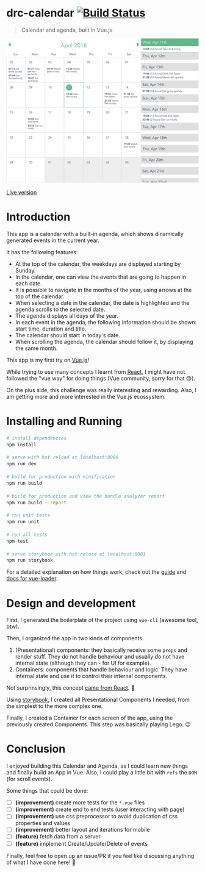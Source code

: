 # drc-calendar [![Build Status](https://travis-ci.org/danilojunS/drc-calendar.svg?branch=master)](https://travis-ci.org/danilojunS/drc-calendar)

> Calendar and agenda, built in Vue.js

![drc-calendar](screenshot.png)

[Live version](https://drc-calendar.surge.sh)

# Introduction

This app is a calendar with a built-in agenda, which shows dinamically generated events in the current year.

It has the following features:

* At the top of the calendar, the weekdays are displayed starting by Sunday.
* In the calendar, one can view the events that are going to happen in each date.
* It is possible to navigate in the months of the year, using arrows at the top of the calendar.
* When selecting a date in the calendar, the date is highlighted and the agenda scrolls to the selected date.
* The agenda displays all days of the year.
* In each event in the agenda, the following information should be shown: start time, duration and title.
* The calendar should start in today's date.
* When scrolling the agenda, the calendar should follow it, by displaying the same month.

This app is my first try on [Vue.js](https://vuejs.org/)!

While trying to use many concepts I learnt from [React](https://reactjs.org/), I might have not followed the "vue way" for doing things (Vue community, sorry for that 😓).

On the plus side, this challenge was really interesting and rewarding. Also, I am getting more and more interested in the Vue.js ecossystem.

# Installing and Running

``` bash
# install dependencies
npm install

# serve with hot reload at localhost:8080
npm run dev

# build for production with minification
npm run build

# build for production and view the bundle analyzer report
npm run build --report

# run unit tests
npm run unit

# run all tests
npm test

# serve storybook with hot reload at localhost:9001
npm run storybook
```

For a detailed explanation on how things work, check out the [guide](http://vuejs-templates.github.io/webpack/) and [docs for vue-loader](http://vuejs.github.io/vue-loader).

# Design and development

First, I generated the boilerplate of the project using `vue-cli` (awesome tool, btw).

Then, I organized the app in two kinds of components:

1. (Presentational) components: they basically receive some `props` and render stuff. They do not handle behaviour and usually do not have internal state (although they can - for UI for example).
1. Containers: components that handle behaviour and logic. They have internal state and use it to control their internal components.

Not surprinsingly, this concept [came from React](https://medium.com/@dan_abramov/smart-and-dumb-components-7ca2f9a7c7d0). 🤙

Using [storybook](https://storybook.js.org/), I created all Presentational Components I needed, from the simplest to the more complex one.

Finally, I created a Container for each screen of the app, using the previously created Components. This step was basically playing Lego. 😉

# Conclusion

I enjoyed building this Calendar and Agenda, as I could learn new things and finally build an App in Vue. Also, I could play a little bit with `refs` the `DOM` (for scroll events).

Some things that could be done:

- [ ] **(improvement)** create more tests for the `*.vue` files
- [ ] **(improvement)** create end to end tests (user interacting with page)
- [ ] **(improvement)** use css preprocessor to avoid duplication of css properties and values
- [ ] **(improvement)** better layout and iterations for mobile
- [ ] **(feature)** fetch data from a server
- [ ] **(feature)** implement Create/Update/Delete of events

Finally, feel free to open up an issue/PR if you feel like discussing anything of what I have done here! 👊
